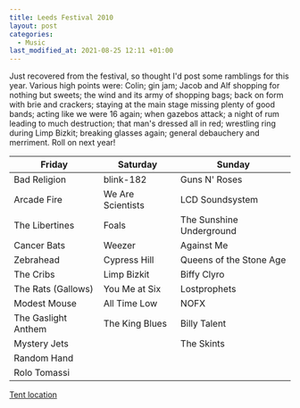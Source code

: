 ```yaml
---
title: Leeds Festival 2010
layout: post
categories:
  - Music
last_modified_at: 2021-08-25 12:11 +01:00
---
```

Just recovered from the festival, so thought I'd post some ramblings for this year. Various high points were: Colin; gin jam; Jacob and Alf shopping for nothing but sweets; the wind and its army of shopping bags; back on form with brie and crackers; staying at the main stage missing plenty of good bands; acting like we were 16 again; when gazebos attack; a night of rum leading to much destruction; that man's dressed all in red; wrestling ring during Limp Bizkit; breaking glasses again; general debauchery and merriment. Roll on next year!

Friday              | Saturday          | Sunday
--------------------|-------------------|-------------------------
Bad Religion        | blink-182         | Guns N' Roses
Arcade Fire         | We Are Scientists | LCD Soundsystem
The Libertines      | Foals             | The Sunshine Underground
Cancer Bats         | Weezer            | Against Me
Zebrahead           | Cypress Hill      | Queens of the Stone Age
The Cribs           | Limp Bizkit       | Biffy Clyro
The Rats (Gallows)  | You Me at Six     | Lostprophets
Modest Mouse        | All Time Low      | NOFX
The Gaslight Anthem | The King Blues    | Billy Talent
Mystery Jets        |                   | The Skints
Random Hand         |                   |
Rolo Tomassi        |                   |

[Tent location](http://maps.google.co.uk/maps?f=q&source=s_q&hl=en&geocode=&q=53.861318,-1.382441&sll=53.861318,-1.382441&sspn=0.033863,0.111494&g=53.861318,-1.382441&ie=UTF8&ll=53.867333,-1.380329&spn=0.016929,0.055747&t=k&z=15)
